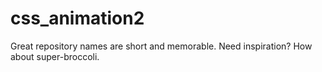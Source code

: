 # css_animation2
Great repository names are short and memorable. Need inspiration? How about super-broccoli.
